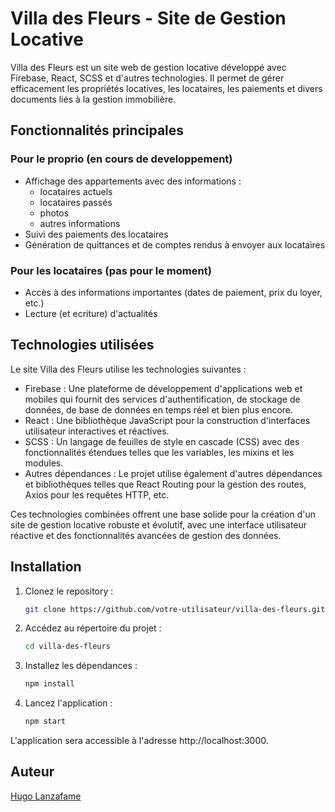 # Villa des Fleurs - Site de Gestion Locative

Villa des Fleurs est un site web de gestion locative développé avec Firebase, React, SCSS et d'autres technologies. Il permet de gérer efficacement les propriétés locatives, les locataires, les paiements et divers documents liés à la gestion immobilière.

## Fonctionnalités principales

### Pour le proprio (en cours de developpement)
- Affichage des appartements avec des informations :
  - locataires actuels
  - locataires passés
  - photos
  - autres informations
- Suivi des paiements des locataires
- Génération de quittances et de comptes rendus à envoyer aux locataires

### Pour les locataires (pas pour le moment)
- Accès à des informations importantes (dates de paiement, prix du loyer, etc.)
- Lecture (et ecriture) d'actualités

## Technologies utilisées
Le site Villa des Fleurs utilise les technologies suivantes :

* Firebase : Une plateforme de développement d'applications web et mobiles qui fournit des services d'authentification, de stockage de données, de base de données en temps réel et bien plus encore.
* React : Une bibliothèque JavaScript pour la construction d'interfaces utilisateur interactives et réactives.
* SCSS : Un langage de feuilles de style en cascade (CSS) avec des fonctionnalités étendues telles que les variables, les mixins et les modules.
* Autres dépendances : Le projet utilise également d'autres dépendances et bibliothèques telles que React Routing pour la gestion des routes, Axios pour les requêtes HTTP, etc.

Ces technologies combinées offrent une base solide pour la création d'un site de gestion locative robuste et évolutif, avec une interface utilisateur réactive et des fonctionnalités avancées de gestion des données.

## Installation

1. Clonez le repository :
   ```bash
   git clone https://github.com/votre-utilisateur/villa-des-fleurs.git
   ```
2. Accédez au répertoire du projet :
   ```bash
   cd villa-des-fleurs
   ```
3. Installez les dépendances :
   ```bash
   npm install
   ```
4. Lancez l'application :
   ```bash
   npm start
   ```
L'application sera accessible à l'adresse http://localhost:3000.

## Auteur

[Hugo Lanzafame](https://github.com/hugolanzafameynov)

